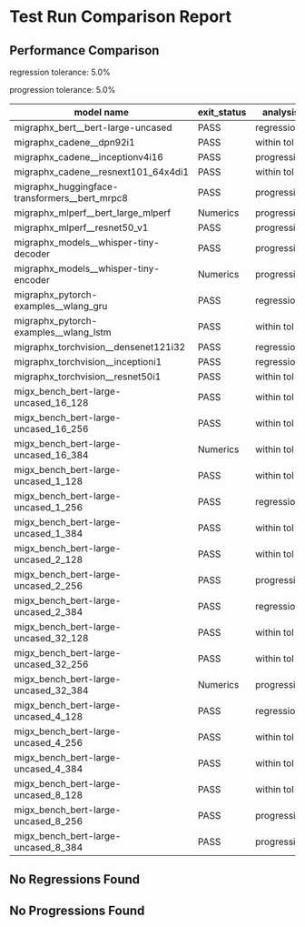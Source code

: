 # Test Run Comparison Report

## Performance Comparison

regression tolerance: 5.0%

progression tolerance: 5.0%

|model name|exit_status|analysis|old_time_ms|new_time_ms|change_ms|percent_change|
|---|---|---|---|---|---|---|
|migraphx_bert__bert-large-uncased|PASS|regression|370.5624|420.3274|49.7651|13.43%|
|migraphx_cadene__dpn92i1|PASS|within tol|169.3593|170.1233|0.7641|0.45%|
|migraphx_cadene__inceptionv4i16|PASS|progression|5660.7976|5165.2379|-495.5598|-8.75%|
|migraphx_cadene__resnext101_64x4di1|PASS|within tol|327.4252|314.799|-12.6262|-3.86%|
|migraphx_huggingface-transformers__bert_mrpc8|PASS|progression|482.6561|431.3304|-51.3257|-10.63%|
|migraphx_mlperf__bert_large_mlperf|Numerics|progression|474.7672|424.0387|-50.7285|-10.68%|
|migraphx_mlperf__resnet50_v1|PASS|progression|101.2016|93.8192|-7.3824|-7.29%|
|migraphx_models__whisper-tiny-decoder|PASS|progression|400.316|58.6974|-341.6185|-85.34%|
|migraphx_models__whisper-tiny-encoder|Numerics|progression|315.4341|295.8909|-19.5432|-6.2%|
|migraphx_pytorch-examples__wlang_gru|PASS|regression|60.3766|67.3687|6.9921|11.58%|
|migraphx_pytorch-examples__wlang_lstm|PASS|within tol|19.1593|18.3043|-0.855|-4.46%|
|migraphx_torchvision__densenet121i32|PASS|regression|1427.0278|1643.0294|216.0016|15.14%|
|migraphx_torchvision__inceptioni1|PASS|regression|221.084|234.4287|13.3447|6.04%|
|migraphx_torchvision__resnet50i1|PASS|within tol|98.0332|102.7181|4.6849|4.78%|
|migx_bench_bert-large-uncased_16_128|PASS|within tol|1524.0601|1530.3846|6.3246|0.41%|
|migx_bench_bert-large-uncased_16_256|PASS|within tol|5481.3136|5625.171|143.8574|2.62%|
|migx_bench_bert-large-uncased_16_384|Numerics|within tol|9484.7264|9889.1897|404.4633|4.26%|
|migx_bench_bert-large-uncased_1_128|PASS|within tol|151.0266|147.6052|-3.4214|-2.27%|
|migx_bench_bert-large-uncased_1_256|PASS|regression|248.0611|273.965|25.9039|10.44%|
|migx_bench_bert-large-uncased_1_384|PASS|within tol|365.9438|364.6032|-1.3406|-0.37%|
|migx_bench_bert-large-uncased_2_128|PASS|within tol|246.072|245.1504|-0.9217|-0.37%|
|migx_bench_bert-large-uncased_2_256|PASS|progression|543.7837|454.1774|-89.6063|-16.48%|
|migx_bench_bert-large-uncased_2_384|PASS|regression|680.9912|728.7278|47.7366|7.01%|
|migx_bench_bert-large-uncased_32_128|PASS|within tol|5384.5511|5270.0987|-114.4524|-2.13%|
|migx_bench_bert-large-uncased_32_256|PASS|within tol|14037.127|13776.8639|-260.2631|-1.85%|
|migx_bench_bert-large-uncased_32_384|Numerics|progression|23842.8501|22468.5234|-1374.3267|-5.76%|
|migx_bench_bert-large-uncased_4_128|PASS|regression|409.7915|647.9817|238.1902|58.12%|
|migx_bench_bert-large-uncased_4_256|PASS|within tol|905.4618|937.5842|32.1224|3.55%|
|migx_bench_bert-large-uncased_4_384|PASS|within tol|1235.7249|1279.4768|43.752|3.54%|
|migx_bench_bert-large-uncased_8_128|PASS|within tol|743.1281|744.9577|1.8296|0.25%|
|migx_bench_bert-large-uncased_8_256|PASS|progression|2162.648|1645.363|-517.285|-23.92%|
|migx_bench_bert-large-uncased_8_384|PASS|progression|3743.4392|3434.1266|-309.3126|-8.26%|

## No Regressions Found

## No Progressions Found

